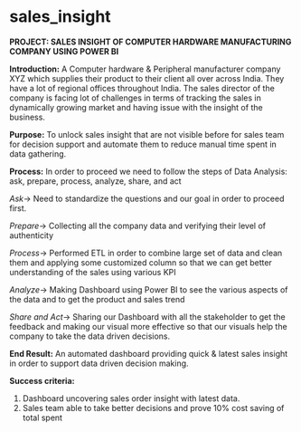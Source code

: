 # sales_insight
**PROJECT: SALES INSIGHT OF COMPUTER HARDWARE MANUFACTURING COMPANY USING POWER BI**

**Introduction:**
A Computer hardware & Peripheral manufacturer company XYZ which supplies their product to their client all over across India. They have a lot of regional offices throughout India. The sales director of the company is facing lot of challenges in terms of tracking the sales in dynamically growing market and having issue with the insight of the business.

**Purpose:**
To unlock sales insight that are not visible before for sales team for decision support and automate them to reduce manual time spent in data gathering.

**Process:**
In order to proceed we need to follow the steps of Data Analysis: ask, prepare, process, analyze, share, and act

_Ask_-> Need to standardize the questions and our goal in order to proceed first.

_Prepare_-> Collecting all the company data and verifying their level of authenticity 

_Process_-> Performed ETL in order to combine large set of data and clean them and applying some customized column so that we can get better understanding of the sales using various KPI

_Analyze_-> Making Dashboard using Power BI to see the various aspects of the data and to get the product and sales trend

_Share and Act_-> Sharing our Dashboard with all the stakeholder to get the feedback and making our visual more effective so that our visuals help the company to take the data driven decisions.

**End Result:**
An automated dashboard providing quick & latest sales insight in order to support data driven decision making.

**Success criteria:**
1. Dashboard uncovering sales order insight with latest data.
2. Sales team able to take better decisions and prove 10% cost saving of total spent
